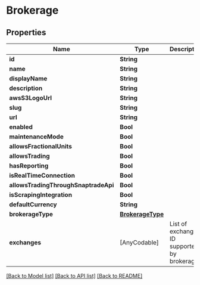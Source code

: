 # Brokerage

## Properties
Name | Type | Description | Notes
------------ | ------------- | ------------- | -------------
**id** | **String** |  | [optional] 
**name** | **String** |  | [optional] 
**displayName** | **String** |  | [optional] 
**description** | **String** |  | [optional] 
**awsS3LogoUrl** | **String** |  | [optional] 
**slug** | **String** |  | [optional] 
**url** | **String** |  | [optional] 
**enabled** | **Bool** |  | [optional] 
**maintenanceMode** | **Bool** |  | [optional] 
**allowsFractionalUnits** | **Bool** |  | [optional] 
**allowsTrading** | **Bool** |  | [optional] 
**hasReporting** | **Bool** |  | [optional] 
**isRealTimeConnection** | **Bool** |  | [optional] 
**allowsTradingThroughSnaptradeApi** | **Bool** |  | [optional] 
**isScrapingIntegration** | **Bool** |  | [optional] 
**defaultCurrency** | **String** |  | [optional] 
**brokerageType** | [**BrokerageType**](BrokerageType.md) |  | [optional] 
**exchanges** | [AnyCodable] | List of exchange ID supported by brokerage | [optional] 

[[Back to Model list]](../README.md#models) [[Back to API list]](../README.md#api-endpoints) [[Back to README]](../README.md)


